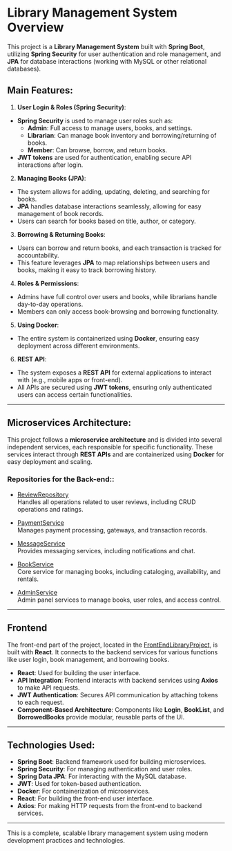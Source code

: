 # Library Management System Overview

This project is a **Library Management System** built with **Spring Boot**, utilizing **Spring Security** for user authentication and role management, and **JPA** for database interactions (working with MySQL or other relational databases).

## Main Features:

1. **User Login & Roles (Spring Security)**:
  - **Spring Security** is used to manage user roles such as:
    - **Admin**: Full access to manage users, books, and settings.
    - **Librarian**: Can manage book inventory and borrowing/returning of books.
    - **Member**: Can browse, borrow, and return books.
  - **JWT tokens** are used for authentication, enabling secure API interactions after login.

2. **Managing Books (JPA)**:
  - The system allows for adding, updating, deleting, and searching for books.
  - **JPA** handles database interactions seamlessly, allowing for easy management of book records.
  - Users can search for books based on title, author, or category.

3. **Borrowing & Returning Books**:
  - Users can borrow and return books, and each transaction is tracked for accountability.
  - This feature leverages **JPA** to map relationships between users and books, making it easy to track borrowing history.

4. **Roles & Permissions**:
  - Admins have full control over users and books, while librarians handle day-to-day operations.
  - Members can only access book-browsing and borrowing functionality.

5. **Using Docker**:
  - The entire system is containerized using **Docker**, ensuring easy deployment across different environments.

6. **REST API**:
  - The system exposes a **REST API** for external applications to interact with (e.g., mobile apps or front-end).
  - All APIs are secured using **JWT tokens**, ensuring only authenticated users can access certain functionalities.

---

## Microservices Architecture:

This project follows a **microservice architecture** and is divided into several independent services, each responsible for specific functionality. These services interact through **REST APIs** and are containerized using **Docker** for easy deployment and scaling.

### Repositories for the Back-end::

- [ReviewRepository](https://github.com/Rayan1605/ReviewRepository)  
  Handles all operations related to user reviews, including CRUD operations and ratings.

- [PaymentService](https://github.com/Rayan1605/PaymentService)  
  Manages payment processing, gateways, and transaction records.

- [MessageService](https://github.com/Rayan1605/MessageService)  
  Provides messaging services, including notifications and chat.

- [BookService](https://github.com/Rayan1605/BookService)  
  Core service for managing books, including cataloging, availability, and rentals.

- [AdminService](https://github.com/Rayan1605/AdminService)  
  Admin panel services to manage books, user roles, and access control.

---

## Frontend

The front-end part of the project, located in the [FrontEndLibraryProject](https://github.com/Rayan1605/FrontEndLibraryProject), is built with **React**. It connects to the backend services for various functions like user login, book management, and borrowing books.

- **React**: Used for building the user interface.
- **API Integration**: Frontend interacts with backend services using **Axios** to make API requests.
- **JWT Authentication**: Secures API communication by attaching tokens to each request.
- **Component-Based Architecture**: Components like **Login**, **BookList**, and **BorrowedBooks** provide modular, reusable parts of the UI.

---

## Technologies Used:

- **Spring Boot**: Backend framework used for building microservices.
- **Spring Security**: For managing authentication and user roles.
- **Spring Data JPA**: For interacting with the MySQL database.
- **JWT**: Used for token-based authentication.
- **Docker**: For containerization of microservices.
- **React**: For building the front-end user interface.
- **Axios**: For making HTTP requests from the front-end to backend services.
---


This is a complete, scalable library management system using modern development practices and technologies.


